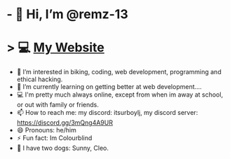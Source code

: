 # - 👋 Hi, I’m @remz-13
# > 💻 [My Website](https://remz-pages.nekoweb.org)
- 👀 I’m interested in biking, coding, web development, programming and ethical hacking.
- 🌱 I’m currently learning on getting better at web development....
- 💻 I'm pretty much always online, except from when im away at school, or out with family or friends.
- 📫 How to reach me: my discord: itsurboylj, my discord server: https://discord.gg/3mQng4A9UR
- 😄 Pronouns: he/him
- ⚡ Fun fact: Im Colourblind
- 🐶 I have two dogs: Sunny, Cleo.

<!---
remz-13/remz-13 is a ✨ special ✨ repository because its `README.md` (this file) appears on your GitHub profile.
You can click the Preview link to take a look at your changes.
--->
